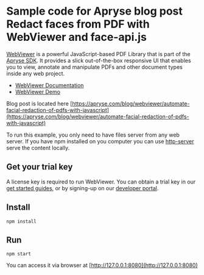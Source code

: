 # Sample code for Apryse blog post Redact faces from PDF with WebViewer and face-api.js

[WebViewer](https://docs.apryse.com/web/guides/get-started) is a powerful JavaScript-based PDF Library that is part of the [Apryse SDK](https://apryse.com/). It provides a slick out-of-the-box responsive UI that enables you to view, annotate and manipulate PDFs and other document types inside any web project.

- [WebViewer Documentation](https://docs.apryse.com/web/guides/get-started)
- [WebViewer Demo](https://showcase.apryse.com/)

Blog post is located here [https://apryse.com/blog/webviewer/automate-facial-redaction-of-pdfs-with-javascript](https://apryse.com/blog/webviewer/automate-facial-redaction-of-pdfs-with-javascript)

To run this example, you only need to have files server from any web server.
If you have npm installed on you computer you can use [http-server](https://github.com/http-party/http-server) serve the content locally.

## Get your trial key

A license key is required to run WebViewer. You can obtain a trial key in our [get started guides](https://docs.apryse.com/web/guides/get-started), or by signing-up on our [developer portal](https://dev.apryse.com/).

## Install

```
npm install
```

## Run

```
npm start
```

You can access it via browser at [http://127.0.0.1:8080](http://127.0.0.1:8080)


